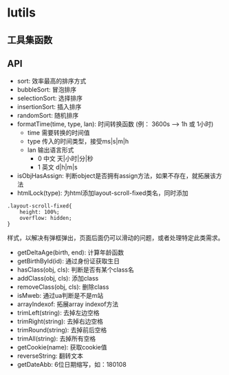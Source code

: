# lutils
工具集函数
---

## API
- sort: 效率最高的排序方式
- bubbleSort: 冒泡排序
- selectionSort: 选择排序
- insertionSort: 插入排序
- randomSort: 随机排序
- formatTime(time, type, lan): 时间转换函数 (例： 3600s --> 1h 或 1小时)
    - time 需要转换的时间值
    - type 传入的时间类型，接受ms|s|m|h
    - lan 输出语言形式
        - 0 中文 天|小时|分|秒
        - 1 英文 d|h|m|s
- isObjHasAssign: 判断object是否拥有assign方法，如果不存在，就拓展该方法
- htmlLock(type): 为html添加layout-scroll-fixed类名，同时添加
```
.layout-scroll-fixed{
    height: 100%;
    overflow: hidden;
}
```
样式，以解决有弹框弹出，页面后面仍可以滑动的问题，或者处理特定此类需求。
- getDeltaAge(birth, end): 计算年龄函数
- getBirthById(id): 通过身份证获取生日
- hasClass(obj, cls): 判断是否有某个class名
- addClass(obj, cls): 添加class
- removeClass(obj, cls): 删除class
- isMweb: 通过ua判断是不是m站
- arrayIndexof: 拓展array indexof方法
- trimLeft(string): 去掉左边空格
- trimRight(string): 去掉右边空格
- trimRound(string): 去掉前后空格
- trimAll(string): 去掉所有空格
- getCookie(name): 获取cookie值
- reverseString: 翻转文本
- getDateAbb: 6位日期缩写，如：180108